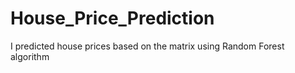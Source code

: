 # House_Price_Prediction
I predicted house prices based on the matrix using Random Forest algorithm
